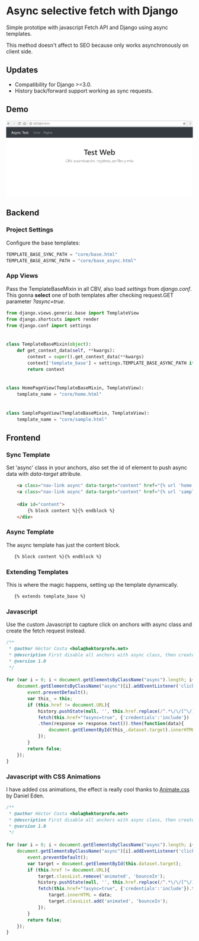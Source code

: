 # Async selective fetch with Django

Simple prototipe with javascript Fetch API and Django using async templates.

This method doesn't affect to SEO because only works asynchronously on client side.

## Updates

* Compatibility for Django >=3.0.
* History back/forward support working as sync requests.

## Demo
<img src="/docs/animation.gif"/>

## Backend

### Project Settings
Configure the base templates:

```python
TEMPLATE_BASE_SYNC_PATH = "core/base.html"
TEMPLATE_BASE_ASYNC_PATH = "core/base_async.html"
```

### App Views
Pass the TemplateBaseMixin in all CBV, also load *settings* from *django.conf*. This gonna **select** one of both templates after checking request.GET parameter *?async=true*.

```python
from django.views.generic.base import TemplateView
from django.shortcuts import render
from django.conf import settings


class TemplateBaseMixin(object):
    def get_context_data(self, **kwargs):
        context = super().get_context_data(**kwargs)
        context['template_base'] = settings.TEMPLATE_BASE_ASYNC_PATH if self.request.GET.get('async', None) == 'true' else settings.TEMPLATE_BASE_SYNC_PATH
        return context


class HomePageView(TemplateBaseMixin, TemplateView):
    template_name = "core/home.html"


class SamplePageView(TemplateBaseMixin, TemplateView):
    template_name = "core/sample.html"
```
## Frontend

### Sync Template
Set 'async' class in your anchors, also set the id of element to push async data with *data-target* attribute.

```html
    <a class="nav-link async" data-target="content" href="{% url 'home' %}">Home</a>
    <a class="nav-link async" data-target="content" href="{% url 'sample' %}">Sample</a>

    <div id="content">
        {% block content %}{% endblock %}
    </div>
```

### Async Template
The async template has just the content block.

```html
   {% block content %}{% endblock %}
```

### Extending Templates
This is where the magic happens, setting up the template dynamically.

```html
   {% extends template_base %}
```

### Javascript
Use the custom Javascript to capture click on anchors with async class and create the fetch request instead.

```javascript
/**
 * @author Héctor Costa <hola@hektorprofe.net>
 * @description First disable all anchors with async class, then creates the request with async fetch and push response in data-target element
 * @version 1.0
 */

for (var i = 0; i < document.getElementsByClassName("async").length; i++) {
    document.getElementsByClassName("async")[i].addEventListener('click', function (event) {
        event.preventDefault();
        var this_ = this;
        if (this.href != document.URL){
            history.pushState(null, '', this.href.replace(/^.*\/\/[^\/]+/, ''));
            fetch(this.href+"?async=true", {'credentials':'include'})
            .then(response => response.text()).then(function(data){
                document.getElementById(this_.dataset.target).innerHTML = data;
            });        
        }
        return false;
    });
}
```

### Javascript with CSS Animations 
I have added css animations, the effect is really cool thanks to [Animate.css](https://daneden.github.io/animate.css/) by Daniel Eden.

```javascript
/**
 * @author Héctor Costa <hola@hektorprofe.net>
 * @description First disable all anchors with async class, then creates the request with async fetch and push response in data-target element
 * @version 1.0
 */

for (var i = 0; i < document.getElementsByClassName("async").length; i++) {
    document.getElementsByClassName("async")[i].addEventListener('click', function (event) {
        event.preventDefault();
        var target = document.getElementById(this.dataset.target);
        if (this.href != document.URL){
            target.classList.remove('animated', 'bounceIn');
            history.pushState(null, '', this.href.replace(/^.*\/\/[^\/]+/, ''));
            fetch(this.href+"?async=true", {'credentials':'include'}).then(response => response.text()).then(function(data){
                target.innerHTML = data;
                target.classList.add('animated', 'bounceIn');
            });        
        }
        return false;
    });
}
```